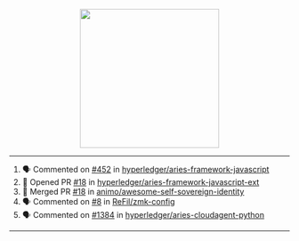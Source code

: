 <p align="center">
<img src="https://user-images.githubusercontent.com/61358536/126118557-75ac74a7-4655-4289-9a8d-e536322b7423.png" height="250" width="250"/>
</p>

---

<!--START_SECTION:activity-->
1. 🗣 Commented on [#452](https://github.com/hyperledger/aries-framework-javascript/issues/452) in [hyperledger/aries-framework-javascript](https://github.com/hyperledger/aries-framework-javascript)
2. 💪 Opened PR [#18](https://github.com/hyperledger/aries-framework-javascript-ext/pull/18) in [hyperledger/aries-framework-javascript-ext](https://github.com/hyperledger/aries-framework-javascript-ext)
3. 🎉 Merged PR [#18](https://github.com/animo/awesome-self-sovereign-identity/pull/18) in [animo/awesome-self-sovereign-identity](https://github.com/animo/awesome-self-sovereign-identity)
4. 🗣 Commented on [#8](https://github.com/ReFil/zmk-config/issues/8) in [ReFil/zmk-config](https://github.com/ReFil/zmk-config)
5. 🗣 Commented on [#1384](https://github.com/hyperledger/aries-cloudagent-python/issues/1384) in [hyperledger/aries-cloudagent-python](https://github.com/hyperledger/aries-cloudagent-python)
<!--END_SECTION:activity-->

---
